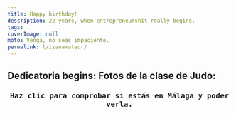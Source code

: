 ```yaml
---
title: Happy birthday!
description: 22 years, when entrepreneurshit really begins.
tags: 
coverImage: null
moto: Venga, no seas impaciente.
permalink: l/izanamateur/
---
```


## Dedicatoria begins: Fotos de la clase de Judo: 
<div class="widget" id="geofenced" data-target="36.71930125227884, -4.453076704007021">
    <h3 class="info action">Haz clic para comprobar si estás en Málaga y poder verla.</h3>
    <div class="fenced">

## Foto judo:
![rickrolled](http://25.media.tumblr.com/tumblr_li9nogR9Wv1qhjikro1_500.gif)

Ha ha troliado.

Vale ahora mira el [código](https://github.com/rgon/rgon.github.io/blob/master/src/l/izanamateur.md) y me dices por qué la fórmula que me he inventado para calcular si estás en málaga es una mierda lol. Entertainment 4 you.
A estudiar.
    </div>
</div>

<style>
    .widget {
        text-align: center;
    }
    .widget h3 {
        font-family: 'DejaVu Sans Mono', monospace;
        font-weight: bold;
    }
    .widget .action {
        cursor: pointer;
    }
    #geofenced .fenced {
        display: none;
    }
</style>
<script>
function measureDistance(a, b) {
    a = [parseFloat(a[0]), parseFloat(a[1])]
    b = [parseFloat(b[0]), parseFloat(b[1])]
    console.log(a, b)

    // No crow distance, no haversine formula, nothing yet. The earth is flat (for this function, at least)
    return Math.sqrt(Math.pow((b[0] - a[0]), 2) + Math.pow((b[1] - a[1]), 2))
}
function checkGeofence () {
    // Ask for location
    if (navigator.geolocation) {
        navigator.geolocation.getCurrentPosition((location) => {
            var lat = location.coords.latitude
            var long = location.coords.longitude

            let d = measureDistance([lat, long], document.querySelector("#geofenced").dataset.target.split(','))
            if (d <= 1.0) {
                document.querySelector("#geofenced .fenced").classList.remove('fenced')
            } else {
                document.querySelector("#geofenced .info").innerHTML = 'Todavía no estás en Málaga!'
            }
        }, (e) => { 
            console.error(e)
            document.querySelector("#geofenced .info").innerHTML = 'Error obteniendo la ubicación.'
        })
    } else {
        document.querySelector("#geofenced .info").innerHTML = 'Error obteniendo la ubicación.'
    }
}
document.querySelector("#geofenced .action").addEventListener('click', checkGeofence)
</script>